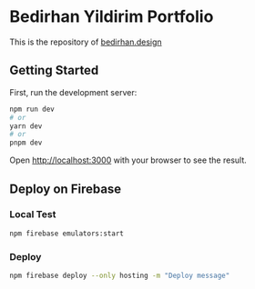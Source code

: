 
# Bedirhan Yildirim Portfolio

This is the repository of [bedirhan.design](https://bedirhan.design/)

## Getting Started

First, run the development server:

```bash
npm run dev
# or
yarn dev
# or
pnpm dev
```

Open [http://localhost:3000](http://localhost:3000) with your browser to see the result.

## Deploy on Firebase

### Local Test

```bash
npm firebase emulators:start
```

### Deploy
```bash
npm firebase deploy --only hosting -m "Deploy message"
```